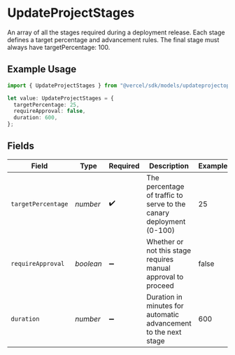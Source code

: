 # UpdateProjectStages

An array of all the stages required during a deployment release. Each stage defines a target percentage and advancement rules. The final stage must always have targetPercentage: 100.

## Example Usage

```typescript
import { UpdateProjectStages } from "@vercel/sdk/models/updateprojectop.js";

let value: UpdateProjectStages = {
  targetPercentage: 25,
  requireApproval: false,
  duration: 600,
};
```

## Fields

| Field                                                               | Type                                                                | Required                                                            | Description                                                         | Example                                                             |
| ------------------------------------------------------------------- | ------------------------------------------------------------------- | ------------------------------------------------------------------- | ------------------------------------------------------------------- | ------------------------------------------------------------------- |
| `targetPercentage`                                                  | *number*                                                            | :heavy_check_mark:                                                  | The percentage of traffic to serve to the canary deployment (0-100) | 25                                                                  |
| `requireApproval`                                                   | *boolean*                                                           | :heavy_minus_sign:                                                  | Whether or not this stage requires manual approval to proceed       | false                                                               |
| `duration`                                                          | *number*                                                            | :heavy_minus_sign:                                                  | Duration in minutes for automatic advancement to the next stage     | 600                                                                 |